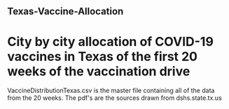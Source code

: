 ## Texas-Vaccine-Allocation
# City by city allocation of COVID-19 vaccines in Texas of the first 20 weeks of the vaccination drive

VaccineDistributionTexas.csv is the master file containing all of the data from the 20 weeks. The pdf's are the sources drawn from dshs.state.tx.us
